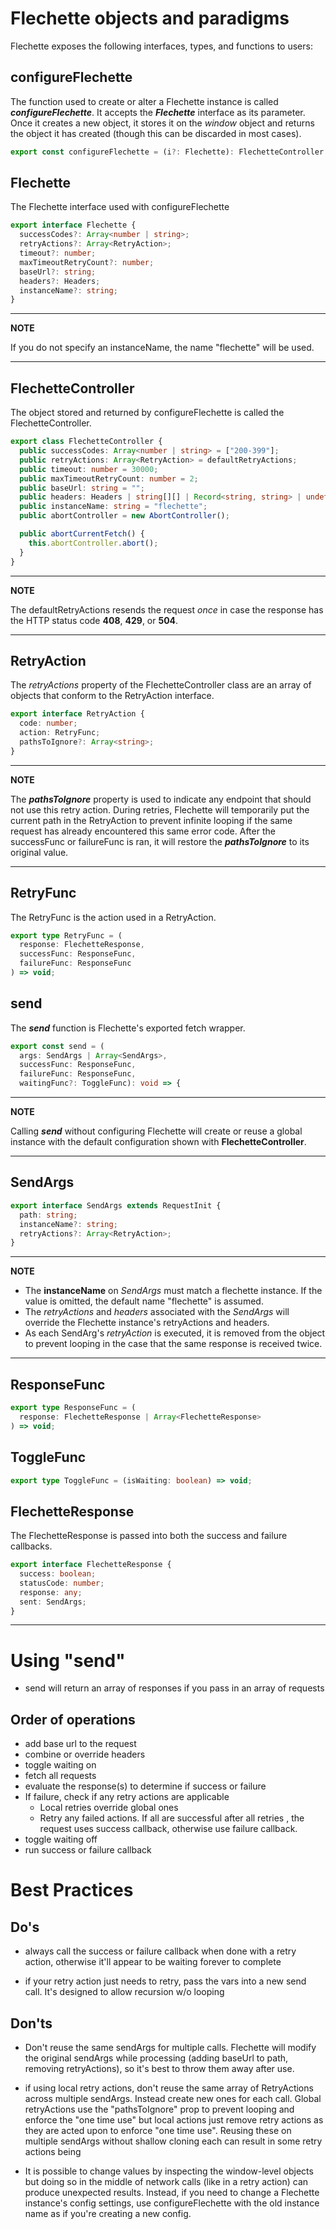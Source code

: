 # Flechette objects and paradigms

Flechette exposes the following interfaces, types, and functions to users:

## configureFlechette

The function used to create or alter a Flechette instance is called ***configureFlechette***. It accepts the ***Flechette*** interface as its parameter. Once it creates a new object, it stores it on the *window* object and returns the object it has created (though this can be discarded in most cases).

```typescript
export const configureFlechette = (i?: Flechette): FlechetteController => {};
```

## Flechette

The Flechette interface used with configureFlechette

```typescript
export interface Flechette {
  successCodes?: Array<number | string>;
  retryActions?: Array<RetryAction>;
  timeout?: number;
  maxTimeoutRetryCount?: number;
  baseUrl?: string;
  headers?: Headers;
  instanceName?: string;
}
```
---
**NOTE**

  If you do not specify an instanceName, the name "flechette" will be used.

---

## FlechetteController

The object stored and returned by configureFlechette is called the FlechetteController.

```typescript
export class FlechetteController {
  public successCodes: Array<number | string> = ["200-399"];
  public retryActions: Array<RetryAction> = defaultRetryActions;
  public timeout: number = 30000;
  public maxTimeoutRetryCount: number = 2;
  public baseUrl: string = "";
  public headers: Headers | string[][] | Record<string, string> | undefined;
  public instanceName: string = "flechette";
  public abortController = new AbortController();

  public abortCurrentFetch() {
    this.abortController.abort();
  }
}
```
---
**NOTE**

  The defaultRetryActions resends the request *once* in case the response has the HTTP status code **408**, **429**, or **504**.

---

## RetryAction

The *retryActions* property of the FlechetteController class are an array of objects that conform to the RetryAction interface.

```typescript
export interface RetryAction {
  code: number;
  action: RetryFunc;
  pathsToIgnore?: Array<string>;
}
```
---
**NOTE**

  The ***pathsToIgnore*** property is used to indicate any endpoint that should not use this retry action. During retries, Flechette will temporarily put the current path in the RetryAction to prevent infinite looping if the same request has already encountered this same error code. After the successFunc or failureFunc is ran, it will restore the ***pathsToIgnore*** to its original value.

---

## RetryFunc

The RetryFunc is the action used in a RetryAction.

```typescript
export type RetryFunc = (
  response: FlechetteResponse,
  successFunc: ResponseFunc,
  failureFunc: ResponseFunc
) => void;
```

## send

The ***send*** function is Flechette's exported fetch wrapper.

```typescript
export const send = (
  args: SendArgs | Array<SendArgs>,
  successFunc: ResponseFunc,
  failureFunc: ResponseFunc,
  waitingFunc?: ToggleFunc): void => {
```

---
**NOTE**

  Calling ***send*** without configuring Flechette will create or reuse a global instance with the default configuration shown with **FlechetteController**.

---

## SendArgs

```typescript
export interface SendArgs extends RequestInit {
  path: string;
  instanceName?: string;
  retryActions?: Array<RetryAction>;
}
```
---
**NOTE**

* The **instanceName** on *SendArgs* must match a flechette instance. If the value is omitted, the default name "flechette" is assumed.
* The *retryActions* and *headers* associated with the *SendArgs* will override the Flechette instance's retryActions and headers.
* As each SendArg's *retryAction* is executed, it is removed from the object to prevent looping in the case that the same response is received twice.

---

## ResponseFunc

```typescript
export type ResponseFunc = (
  response: FlechetteResponse | Array<FlechetteResponse>
) => void;
```

## ToggleFunc

```typescript
export type ToggleFunc = (isWaiting: boolean) => void;
```

## FlechetteResponse

The FlechetteResponse is passed into both the success and failure callbacks.

```typescript
export interface FlechetteResponse {
  success: boolean;
  statusCode: number;
  response: any;
  sent: SendArgs;
}
```

---

# Using "send"

* send will return an array of responses if you pass in an array of requests

## Order of operations

* add base url to the request
* combine or override headers
* toggle waiting on
* fetch all requests
* evaluate the response(s) to determine if success or failure
* If failure, check if any retry actions are applicable
  * Local retries override global ones
  * Retry any failed actions. If all are successful after all retries , the request uses success callback, otherwise use failure callback.
* toggle waiting off
* run success or failure callback

# Best Practices

## Do's

* always call the success or failure callback when done with a retry action, otherwise it'll appear to be waiting forever to complete

* if your retry action just needs to retry, pass the vars into a new send call. It's designed to allow recursion w/o looping

## Don'ts

* Don't reuse the same sendArgs for multiple calls. Flechette will modify the original sendArgs while processing (adding baseUrl to path, removing retryActions), so it's best to throw them away after use.

* if using local retry actions, don't reuse the same array of RetryActions across multiple sendArgs. Instead create new ones for each call. Global retryActions use the "pathsToIgnore" prop to prevent looping and enforce the "one time use" but local actions just remove retry actions as they are acted upon to enforce "one time use". Reusing these on multiple sendArgs without shallow cloning each can result in some retry actions being

* It is possible to change values by inspecting the window-level objects but doing so in the middle of network calls (like in a retry action) can produce unexpected results. Instead, if you need to change a Flechette instance's config settings, use configureFlechette with the old instance name as if you're creating a new config. 

